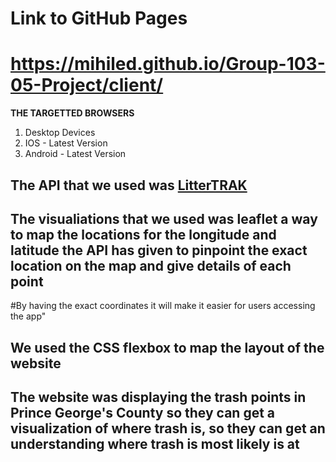 # Link to GitHub Pages #
# https://mihiled.github.io/Group-103-05-Project/client/ #

**THE TARGETTED BROWSERS**
1. Desktop Devices
2. IOS - Latest Version
3. Android - Latest Version

## The API that we used was [LitterTRAK](https://data.princegeorgescountymd.gov/Environment/LitterTRAK/9tsa-iner) ##

## The visualiations that we used was leaflet a way to map the locations for the longitude and latitude the API has given to pinpoint the exact location on the map and give details of each point ##

#By having the exact coordinates it will make it easier for users accessing the app"

## We used the CSS flexbox to map the layout of the website ##

## The website was displaying the trash points in Prince George's County so they can get a visualization of where trash is, so they can get an understanding where trash is most likely is at ##
